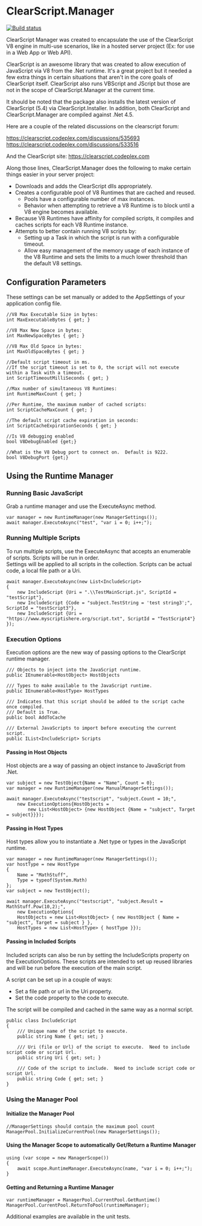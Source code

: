 # ClearScript.Manager

[![Build status](https://ci.appveyor.com/api/projects/status/b43oj4a3ccj7fm31?svg=true)](https://ci.appveyor.com/project/eswann/clearscript-manager)

ClearScript Manager was created to encapsulate the use of the ClearScript V8 engine in multi-use scenarios, like in a hosted server project (Ex: for use in a Web App or Web API).

ClearScript is an awesome library that was created to allow execution of JavaScript via V8 from the .Net runtime. 
It's a great project but it needed a few extra things in certain situations that aren't in the core goals of ClearScript itself.
ClearScript also runs VBScript and JScript but those are not in the scope of ClearScript.Manager at the current time.

It should be noted that the package also installs the latest version of ClearScript (5.4) via ClearScript.Installer.
In addition, both ClearScript and ClearScript.Manager are compiled against .Net 4.5.

Here are a couple of the related discussions on the clearscript forum:

<https://clearscript.codeplex.com/discussions/535693>  
<https://clearscript.codeplex.com/discussions/533516>  

And the ClearScript site: https://clearscript.codeplex.com

Along those lines, ClearScript.Manager does the following to make certain things easier in your server project:

* Downloads and adds the ClearScript dlls appropriately.
* Creates a configurable pool of V8 Runtimes that are cached and reused.
	- Pools have a configurable number of max instances.
	- Behavior when attempting to retrieve a V8 Runtime is to block until a V8 engine becomes available.
* Because V8 Runtimes have affinity for compiled scripts, it compiles and caches scripts for each V8 Runtime instance.
* Attempts to better contain running V8 scripts by:
	- Setting up a Task in which the script is run with a configurable timeout.
	- Allow easy management of the memory usage of each instance of the V8 Runtime and sets the limits to a much lower threshold than the default V8 settings. 

## Configuration Parameters
These settings can be set manually or added to the AppSettings of your application config file.
  
    //V8 Max Executable Size in bytes:  
    int MaxExecutableBytes { get; }

    //V8 Max New Space in bytes:
    int MaxNewSpaceBytes { get; }
     
    //V8 Max Old Space in bytes:  
	int MaxOldSpaceBytes { get; }
        
	//Default script timeout in ms.  
    //If the script timeout is set to 0, the script will not execute within a Task with a timeout.
	int ScriptTimeoutMilliSeconds { get; }  
    
    //Max number of simultaneous V8 Runtimes:  
    int RuntimeMaxCount { get; }
    
    //Per Runtime, the maximum number of cached scripts:  
    int ScriptCacheMaxCount { get; }

	//The default script cache expiration in seconds:  
	int ScriptCacheExpirationSeconds { get; }

    //Is V8 debugging enabled
    bool V8DebugEnabled {get;}

    //What is the V8 Debug port to connect on.  Default is 9222.
    bool V8DebugPort {get;}


## Using the Runtime Manager

### Running Basic JavaScript
Grab a runtime manager and use the ExecuteAsync method. 

    var manager = new RuntimeManager(new ManagerSettings());  
    await manager.ExecuteAsync("test", "var i = 0; i++;");

### Running Multiple Scripts
To run multiple scripts, use the ExecuteAsync that accepts an enumerable of scripts.  Scripts will be run in order.  
Settings will be applied to all scripts in the collection.  Scripts can be actual code, a local file path or a Uri.

    await manager.ExecuteAsync(new List<IncludeScript>
    {
        new IncludeScript {Uri = ".\\TestMainScript.js", ScriptId = "testScript"},
        new IncludeScript {Code = "subject.TestString = 'test string3';", ScriptId = "testScript3"},
        new IncludeScript {Uri = "https://www.myscriptishere.org/script.txt", ScriptId = "TestScript4"}
    });
    

### Execution Options
Execution options are the new way of passing options to the ClearScript runtime manager.

    /// Objects to inject into the JavaScript runtime.
    public IEnumerable<HostObject> HostObjects

    /// Types to make available to the JavaScript runtime.
    public IEnumerable<HostType> HostTypes

    /// Indicates that this script should be added to the script cache once compiled.  
    /// Default is True.
    public bool AddToCache

    /// External JavaScripts to import before executing the current script.
    public IList<IncludeScript> Scripts

#### Passing in Host Objects
Host objects are a way of passing an object instance to JavaScript from .Net.

    var subject = new TestObject{Name = "Name", Count = 0};
    var manager = new RuntimeManager(new ManualManagerSettings());

    await manager.ExecuteAsync("testscript", "subject.Count = 10;",
        new ExecutionOptions{HostObjects = 
            new List<HostObject> {new HostObject {Name = "subject", Target = subject}}});

#### Passing in Host Types
Host types allow you to instantiate a .Net type or types in the JavaScript runtime. 

    var manager = new RuntimeManager(new ManagerSettings());
    var hostType = new HostType
    {
        Name = "MathStuff",
        Type = typeof(System.Math)
    };
    var subject = new TestObject();

    await manager.ExecuteAsync("testscript", "subject.Result = MathStuff.Pow(10,2);", 
        new ExecutionOptions{
        HostObjects = new List<HostObject> { new HostObject { Name = "subject", Target = subject } }, 
        HostTypes = new List<HostType> { hostType }});

#### Passing in Included Scripts
Included scripts can also be run by setting the IncludeScripts property on the ExecutionOptions.  These scripts are 
intended to set up reused libraries and will be run before the execution of the main script.  

A script can be set up in a couple of ways:
* Set a file path or url in the Uri property.
* Set the code property to the code to execute.

The script will be compiled and cached in the same way as a normal script.

    public class IncludeScript
    {
        /// Unique name of the script to execute.
        public string Name { get; set; }

        /// Uri (file or Url) of the script to execute.  Need to include script code or script Url.
        public string Uri { get; set; }

        /// Code of the script to include.  Need to include script code or script Url.
        public string Code { get; set; }
    }
    

### Using the Manager Pool

#### Initialize the Manager Pool

	//ManagerSettings should contain the maximum pool count
	ManagerPool.InitializeCurrentPool(new ManagerSettings());

#### Using the Manager Scope to automatically Get/Return a Runtime Manager

    using (var scope = new ManagerScope())
	{
		await scope.RuntimeManager.ExecuteAsync(name, "var i = 0; i++;");
	}

#### Getting and Returning a Runtime Manager

	var runtimeManager = ManagerPool.CurrentPool.GetRuntime()
	ManagerPool.CurrentPool.ReturnToPool(runtimeManager);


Additional examples are available in the unit tests.